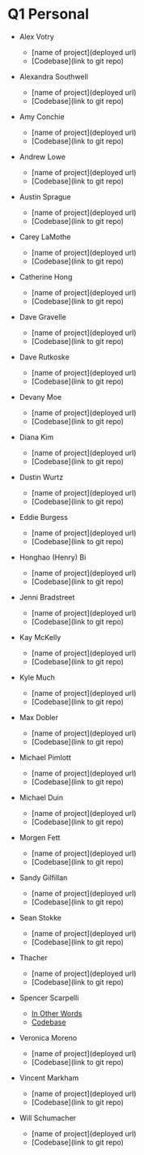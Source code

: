# Q1 Personal

* Alex Votry
  * [name of project](deployed url)
  * [Codebase](link to git repo)

* Alexandra Southwell
  * [name of project](deployed url)
  * [Codebase](link to git repo)

* Amy Conchie
  * [name of project](deployed url)
  * [Codebase](link to git repo)

* Andrew Lowe
  * [name of project](deployed url)
  * [Codebase](link to git repo)

* Austin Sprague
  * [name of project](deployed url)
  * [Codebase](link to git repo)

* Carey LaMothe
  * [name of project](deployed url)
  * [Codebase](link to git repo)

* Catherine Hong
  * [name of project](deployed url)
  * [Codebase](link to git repo)

* Dave Gravelle
  * [name of project](deployed url)
  * [Codebase](link to git repo)

* Dave Rutkoske
  * [name of project](deployed url)
  * [Codebase](link to git repo)

* Devany Moe
  * [name of project](deployed url)
  * [Codebase](link to git repo)

* Diana Kim
  * [name of project](deployed url)
  * [Codebase](link to git repo)

* Dustin Wurtz
  * [name of project](deployed url)
  * [Codebase](link to git repo)

* Eddie Burgess
  * [name of project](deployed url)
  * [Codebase](link to git repo)

* Honghao (Henry) Bi
  * [name of project](deployed url)
  * [Codebase](link to git repo)

* Jenni Bradstreet
  * [name of project](deployed url)
  * [Codebase](link to git repo)

* Kay McKelly
  * [name of project](deployed url)
  * [Codebase](link to git repo)

* Kyle Much
  * [name of project](deployed url)
  * [Codebase](link to git repo)

* Max Dobler
  * [name of project](deployed url)
  * [Codebase](link to git repo)

* Michael Pimlott
  * [name of project](deployed url)
  * [Codebase](link to git repo)

* Michael Duin
  * [name of project](deployed url)
  * [Codebase](link to git repo)

* Morgen Fett
  * [name of project](deployed url)
  * [Codebase](link to git repo)

* Sandy Gilfillan
  * [name of project](deployed url)
  * [Codebase](link to git repo)

* Sean Stokke
  * [name of project](deployed url)
  * [Codebase](link to git repo)

* Thacher
  * [name of project](deployed url)
  * [Codebase](link to git repo)

* Spencer Scarpelli
  * [In Other Words](spencerscarpelli-inotherwords.surge.sh)
  * [Codebase](https://github.com/spencerscarpelli/g21-projects)

* Veronica Moreno
  * [name of project](deployed url)
  * [Codebase](link to git repo)

* Vincent Markham
  * [name of project](deployed url)
  * [Codebase](link to git repo)

* Will Schumacher
  * [name of project](deployed url)
  * [Codebase](link to git repo)
